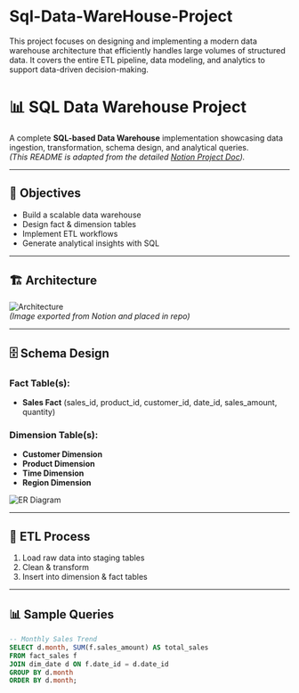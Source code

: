 # Sql-Data-WareHouse-Project
This project focuses on designing and implementing a modern data warehouse architecture that efficiently handles large volumes of structured data. It covers the entire ETL pipeline, data modeling, and analytics to support data-driven decision-making.


# 📊 SQL Data Warehouse Project  

A complete **SQL-based Data Warehouse** implementation showcasing data ingestion, transformation, schema design, and analytical queries.  
*(This README is adapted from the detailed [Notion Project Doc](https://www.notion.so/SQL-Data-Warehouse-Project-2786f2c67aeb801d9aa0e464b9d520b0?source=copy_link)).*  

---

## 📌 Objectives
- Build a scalable data warehouse  
- Design fact & dimension tables  
- Implement ETL workflows  
- Generate analytical insights with SQL  

---

## 🏗️ Architecture
![Architecture](./images/architecture.png)  
*(Image exported from Notion and placed in repo)*  

---

## 🗄️ Schema Design
### Fact Table(s):
- **Sales Fact** (sales_id, product_id, customer_id, date_id, sales_amount, quantity)  

### Dimension Table(s):
- **Customer Dimension**  
- **Product Dimension**  
- **Time Dimension**  
- **Region Dimension**  

![ER Diagram](./images/er_diagram.png)  

---

## 🔄 ETL Process
1. Load raw data into staging tables  
2. Clean & transform  
3. Insert into dimension & fact tables  

---

## 📊 Sample Queries
```sql
-- Monthly Sales Trend
SELECT d.month, SUM(f.sales_amount) AS total_sales
FROM fact_sales f
JOIN dim_date d ON f.date_id = d.date_id
GROUP BY d.month
ORDER BY d.month;


